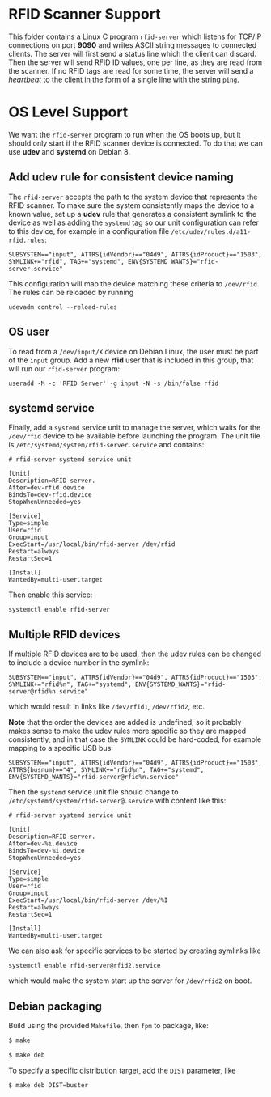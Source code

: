 # RFID Scanner Support

This folder contains a Linux C program `rfid-server` which listens for
TCP/IP connections on port **9090** and writes ASCII string messages to
connected clients. The server will first send a status line which the
client can discard. Then the server will send RFID ID values, one per
line, as they are read from the scanner. If no RFID tags are read
for some time, the server will send a _heartbeat_ to the client in the
form of a single line with the string `ping`.

# OS Level Support

We want the `rfid-server` program to run when the OS boots up, but
it should only start if the RFID scanner device is connected. To
do that we can use **udev** and **systemd** on Debian 8.

## Add udev rule for consistent device naming

The `rfid-server` accepts the path to the system device that represents
the RFID scanner. To make sure the system consistently maps the device
to a known value, set up a **udev** rule that generates a consistent
symlink to the device as well as adding the `systemd` tag so our unit
configuration can refer to this device, for example in a configuration
file `/etc/udev/rules.d/a11-rfid.rules`:

	SUBSYSTEM=="input", ATTRS{idVendor}=="04d9", ATTRS{idProduct}=="1503", SYMLINK+="rfid", TAG+="systemd", ENV{SYSTEMD_WANTS}="rfid-server.service"

This configuration will map the device matching these criteria to `/dev/rfid`.
The rules can be reloaded by running

	udevadm control --reload-rules

## OS user

To read from a `/dev/input/X` device on Debian Linux, the user must
be part of the `input` group. Add a new **rfid** user that is included in
this group, that will run our `rfid-server` program:

	useradd -M -c 'RFID Server' -g input -N -s /bin/false rfid

## systemd service

Finally, add a `systemd` service unit to manage the server, which waits
for the `/dev/rfid` device to be available before launching the program.
The unit file is `/etc/systemd/system/rfid-server.service` and contains:

	# rfid-server systemd service unit

	[Unit]
	Description=RFID server.
	After=dev-rfid.device
	BindsTo=dev-rfid.device
	StopWhenUnneeded=yes

	[Service]
	Type=simple
	User=rfid
	Group=input
	ExecStart=/usr/local/bin/rfid-server /dev/rfid
	Restart=always
	RestartSec=1

	[Install]
	WantedBy=multi-user.target

Then enable this service:

	systemctl enable rfid-server

## Multiple RFID devices

If multiple RFID devices are to be used, then the udev rules can be changed
to include a device number in the symlink:

	SUBSYSTEM=="input", ATTRS{idVendor}=="04d9", ATTRS{idProduct}=="1503", SYMLINK+="rfid%n", TAG+="systemd", ENV{SYSTEMD_WANTS}="rfid-server@rfid%n.service"

which would result in links like `/dev/rfid1`, `/dev/rfid2`, etc.

**Note** that the order the devices are added is undefined, so it probably
makes sense to make the udev rules more specific so they are mapped
consistently, and in that case the `SYMLINK` could be hard-coded, for
example mapping to a specific USB bus:

	SUBSYSTEM=="input", ATTRS{idVendor}=="04d9", ATTRS{idProduct}=="1503", ATTRS{busnum}=="4", SYMLINK+="rfid%n", TAG+="systemd", ENV{SYSTEMD_WANTS}="rfid-server@rfid%n.service"


Then the `systemd` service unit file should change to
`/etc/systemd/system/rfid-server@.service` with content like this:

	# rfid-server systemd service unit

	[Unit]
	Description=RFID server.
	After=dev-%i.device
	BindsTo=dev-%i.device
	StopWhenUnneeded=yes

	[Service]
	Type=simple
	User=rfid
	Group=input
	ExecStart=/usr/local/bin/rfid-server /dev/%I
	Restart=always
	RestartSec=1

	[Install]
	WantedBy=multi-user.target

We can also ask for specific services to be started by creating symlinks like

	systemctl enable rfid-server@rfid2.service

which would make the system start up the server for `/dev/rfid2` on boot.

## Debian packaging

Build using the provided `Makefile`, then `fpm` to package, like:

```sh
$ make

$ make deb
```

To specify a specific distribution target, add the `DIST` parameter, like

```sh
$ make deb DIST=buster
```


